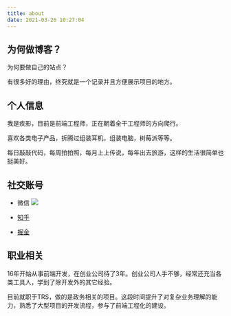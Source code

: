 ```yaml
---
title: about
date: 2021-03-26 10:27:04
---
```


## 为何做博客？
为何要做自己的站点？

有很多好的理由，终究就是一个记录并且方便展示项目的地方。

## 个人信息
我是疾影，目前是前端工程师，正在朝着全干工程师的方向爬行。

喜欢各类电子产品，折腾过组装耳机，组装电脑，树莓派等等。

每日敲敲代码，每周拍拍照，每月上上传说，每年出去旅游，这样的生活很简单也挺美好。

## 社交账号
* 微信
![](https://7675-vuepress-7g6mefe5ad729c51-1258812673.tcb.qcloud.la/Image/2021/weixin/%E5%BE%AE%E4%BF%A1%E5%9B%BE%E7%89%87_20210524101115.jpg?sign=fe9d3942a8fb13f72abab5a4f8a06799&t=1621822547)

* [知乎](https://www.zhihu.com/people/3xtd) 
* [掘金](https://juejin.cn/user/377887729139047)

## 职业相关
16年开始从事前端开发，在创业公司待了3年。创业公司人手不够，经常还充当各类工具人，学到了除开发外的其它经验。

目前就职于TRS，做的是政务相关的项目。这段时间提升了对复杂业务理解的能力，熟悉了大型项目的开发流程，参与了前端工程化的建设。